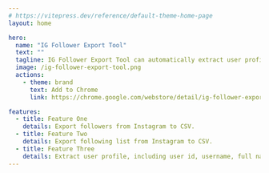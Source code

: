 ```yaml
---
# https://vitepress.dev/reference/default-theme-home-page
layout: home

hero:
  name: "IG Follower Export Tool"
  text: ""
  tagline: IG Follower Export Tool can automatically extract user profiles from Instagram followers and following, and export them to CSV with one click.
  image: /ig-follower-export-tool.png
  actions:
    - theme: brand
      text: Add to Chrome
      link: https://chrome.google.com/webstore/detail/ig-follower-export-tool/iacchdhbljnmihoeeelcgljnajfafpkh?hl=zh-CN&authuser=0

features:
  - title: Feature One
    details: Export followers from Instagram to CSV.
  - title: Feature Two
    details: Export following list from Instagram to CSV.
  - title: Feature Three
    details: Extract user profile, including user id, username, full name, profile url, avatar url and is verified, etc.
---
```


<script setup>
    import IGFollowerExportToolPricing from './components/IGFollowerExportToolPricing.vue'
    import IGFollowerExportToolFAQ from './components/IGFollowerExportToolFAQ.vue'
    import Checkout from './Checkout.vue'
</script>

<IGFollowerExportToolPricing />
<IGFollowerExportToolFAQ />
<Checkout chrome-extension-name="ig_follower_export_tool" />
